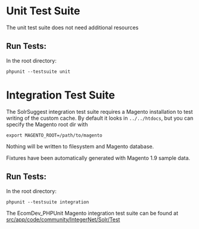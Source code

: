 # Unit Test Suite

The unit test suite does not need additional resources

## Run Tests:

In the root directory:

    phpunit --testsuite unit
    
# Integration Test Suite

The SolrSuggest integration test suite requires a Magento installation to test writing of the custom cache.
By default it looks in `../../htdocs`, but you can specify the Magento root dir with

    export MAGENTO_ROOT=/path/to/magento
    
Nothing will be written to filesystem and Magento database.

Fixtures have been automatically generated with Magento 1.9 sample data.

## Run Tests:

In the root directory:

    phpunit --testsuite integration
    
The EcomDev_PHPUnit Magento integration test suite can be found at
<a href="../src/app/code/community/IntegerNet/Solr/Test">src/app/code/community/IntegerNet/Solr/Test</a>